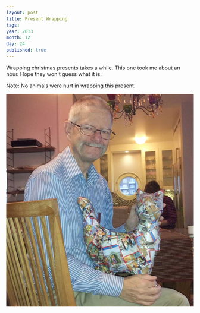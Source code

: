 ```yaml
---
layout: post
title: Present Wrapping
tags: 
year: 2013
month: 12
day: 24
published: true
---
```


Wrapping christmas presents takes a while. This one took me
about an hour. Hope they won't guess what it is.

Note: No animals were hurt in wrapping this present.

<img src='/images/cat_and_joe_ed.jpg'/>


